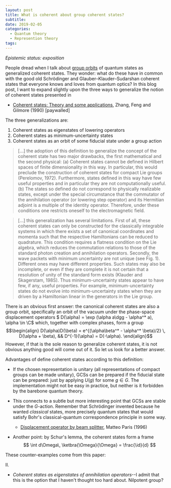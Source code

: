 ```yaml
---
layout: post
title: What is coherent about group coherent states?
subtitle:
date: 2019-02-05
categories:
  - Quantum theory
  - Represention theory
tags:
---
```


*Epistemic status: exposition*

People dread when I talk about [group orbits](http://mathworld.wolfram.com/GroupOrbit.html) of quantum states as generalized coherent states. They wonder: what do these have in common with the good old Schrödinger and Glauber–Klauder–Sudarshan coherent states that everyone knows and loves from quantum optics? In this blog post, I want to expand slightly upon the three ways to generalize the notion of coherent states presented in
- [Coherent states: Theory and some applications](https://journals.aps.org/rmp/abstract/10.1103/RevModPhys.62.867), Zhang, Feng and Gilmore (1990) [paywalled]

The three generalizations are:
1. Coherent states as eigenstates of lowering operators
2. Coherent states as minimum-uncertainty states
3. Coherent states as an orbit of some fiducial state under a group action

> [...]  the adoption of this definition to generalize the concept of the coherent state has two major drawbacks, the first mathematical and the second physical:
(a) Coherent states cannot be defined in Hilbert spaces of finite dimensionality in this way. In particular, this would preclude the construction of coherent states for compact Lie groups (Perelomov, 1972). Furthermore, states defined in this way have few useful properties and
in particular they are not computationally useful.
(b) The states so defined do not correspond to physically realizable states, except under the special circumstance that the commutator of the annihilation operator (or lowering step operator) and its Hermitian adjoint is a multiple of the identity operator. Therefore, under these conditions one restricts oneself to the electromagnetic field.

> [...] this generalization has several limitations.  First of all, these coherent states can only be constructed for the classically integrable systems in which there exists a set of canonical coordinates and momenta such that the respective Hamiltonians can be reduced to quadrature. This condition requires a flatness condition on the Lie algebra, which reduces the commutation relations to those of the standard photon creation and annihilation operators. Secondly, the wave packets with minimum uncertainty are not unique (see Fig. 1). Different ones may have different properties. Such states may also be incomplete, or even if they are complete it is not certain that a resolution of unity of the standard
form exists (Klauder and Skagerstam, 198S). Thus minimum-uncertainty states appear to have few, if any, useful properties. For example, minimum-uncertainty states do not evolve into minimum-uncertainty states when they are driven by a Hamiltonian linear in the generators in the Lie group.

There is an obvious first answer: the canonical coherent states are also a group orbit, specifically an orbit of the vacuum under the phase-space displacement operators
$ D(\alpha) = \exp (\alpha a\dgg - \alpha^* a), \alpha \in \C$
which, together with complex phases, form a group
$$\begin{align}
  D(\alpha)D(\beta) = e^{(\alpha\beta^* - \alpha^* \beta)/2} \, D(\alpha + \beta), &&
  D^{-1}(\alpha) = D(-\alpha).
\end{align}$$
However, if that is the sole reason to generalize coherent states, it is not obvious anything good will come out of it. So let us look for a better answer.

Advantages of define coherent states according to this definition:
- If the chosen representation is unitary (all representations of compact groups can be made unitary), GCSs can be prepared if the fiducial state can be prepared: just by applying $U(g)$ for some $g \in G$. The implementation might not be easy in practice, but neither is it forbidden by the barebone quantum theory.

- This connects to a subtle but more interesting point that GCSs are stable under the $G$-action. Remember that Schrödinger invented because he wanted *classical* states, more precisely quantum states that would satisfy Bohr's classical-quantum correspondence principle in some way.

  - [Displacement operator by beam splitter](http://qinf.fisica.unimi.it/~paris/PDF/displa.pdf), Matteo Paris (1996)

- Another point: by Schur's lemma, the coherent states form a frame
$$
  \int d\Omega\, \ketbra{\Omega}{\Omega} = \frac{\id}{d}
$$

These counter-examples come from this paper:

II.



- *Coherent states as eigenstates of annihilation operators*--I admit that this is the option that I haven't thought too hard about. Nilpotent group?
